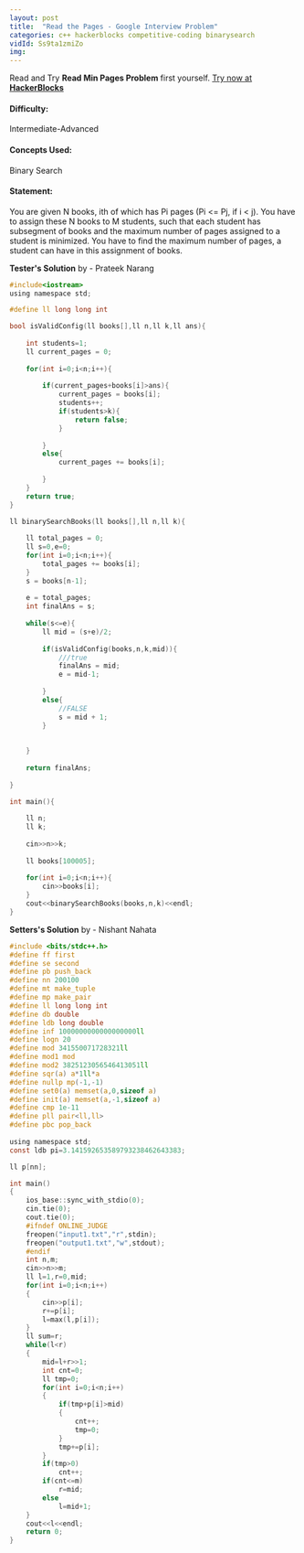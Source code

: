```yaml
---
layout: post
title:  "Read the Pages - Google Interview Problem"
categories: c++ hackerblocks competitive-coding binarysearch
vidId: Ss9ta1zmiZo
img: 
---
```




Read and Try **Read Min Pages Problem** first yourself.
[Try now at **HackerBlocks**](https://hack.codingblocks.com/contests/c/66/408)


#### **Difficulty**: 
Intermediate-Advanced

#### **Concepts Used**:
Binary Search

#### **Statement**:
You are given N books, ith of which has Pi pages (Pi <= Pj, if i < j). You have to assign these N books to M students, such that each student has subsegment of books and the maximum number of pages assigned to a student is minimized.
You have to find the maximum number of pages, a student can have in this assignment of books.

**Tester's Solution**
by - Prateek Narang

```c
#include<iostream>
using namespace std;

#define ll long long int

bool isValidConfig(ll books[],ll n,ll k,ll ans){
        
    int students=1;
    ll current_pages = 0;
    
    for(int i=0;i<n;i++){
        
        if(current_pages+books[i]>ans){
            current_pages = books[i];
            students++;
            if(students>k){
                return false;
            }
            
        }
        else{
            current_pages += books[i];
            
        }
    }
    return true;
}

ll binarySearchBooks(ll books[],ll n,ll k){
    
    ll total_pages = 0;
    ll s=0,e=0;
    for(int i=0;i<n;i++){
        total_pages += books[i];
    }
    s = books[n-1];
    
    e = total_pages;
    int finalAns = s;
    
    while(s<=e){
        ll mid = (s+e)/2;
        
        if(isValidConfig(books,n,k,mid)){
            ///true
            finalAns = mid;
            e = mid-1;
            
        }
        else{
            //FALSE
            s = mid + 1;
        }
        
        
    }
    
    return finalAns;
    
}

int main(){
    
    ll n;
    ll k;
    
    cin>>n>>k;
    
    ll books[100005];
    
    for(int i=0;i<n;i++){
        cin>>books[i];
    }
    cout<<binarySearchBooks(books,n,k)<<endl; 
}


```


**Setters's Solution**
by - Nishant Nahata
```c
#include <bits/stdc++.h>
#define ff first
#define se second
#define pb push_back
#define nn 200100
#define mt make_tuple
#define mp make_pair
#define ll long long int
#define db double
#define ldb long double
#define inf 1000000000000000000ll
#define logn 20
#define mod 341550071728321ll
#define mod1 mod
#define mod2 3825123056546413051ll
#define sqr(a) a*1ll*a
#define nullp mp(-1,-1)
#define set0(a) memset(a,0,sizeof a)
#define init(a) memset(a,-1,sizeof a)
#define cmp 1e-11
#define pll pair<ll,ll>
#define pbc pop_back
 
using namespace std;
const ldb pi=3.141592653589793238462643383;

ll p[nn];

int main()
{
    ios_base::sync_with_stdio(0);
    cin.tie(0);
    cout.tie(0);
    #ifndef ONLINE_JUDGE
    freopen("input1.txt","r",stdin);
    freopen("output1.txt","w",stdout);
    #endif
    int n,m;
    cin>>n>>m;
    ll l=1,r=0,mid;
    for(int i=0;i<n;i++)
    {
        cin>>p[i];
        r+=p[i];
        l=max(l,p[i]);
    }
    ll sum=r;
    while(l<r)
    {
        mid=l+r>>1;
        int cnt=0;
        ll tmp=0;
        for(int i=0;i<n;i++)
        {
            if(tmp+p[i]>mid)
            {
                cnt++;
                tmp=0;
            }
            tmp+=p[i];
        }
        if(tmp>0)
            cnt++;
        if(cnt<=m)
            r=mid;
        else
            l=mid+1;
    }
    cout<<l<<endl;
    return 0;
}



```




